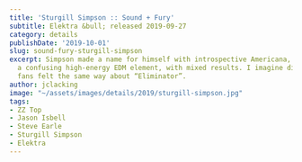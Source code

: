```yaml
---
title: 'Sturgill Simpson :: Sound + Fury'
subtitle: Elektra &bull; released 2019-09-27
category: details
publishDate: '2019-10-01'
slug: sound-fury-sturgill-simpson
excerpt: Simpson made a name for himself with introspective Americana, but this injects
  a confusing high-energy EDM element, with mixed results. I imagine die-hard ZZ Top
  fans felt the same way about “Eliminator”.
author: jclacking
image: "~/assets/images/details/2019/sturgill-simpson.jpg"
tags:
- ZZ Top
- Jason Isbell
- Steve Earle
- Sturgill Simpson
- Elektra
---
```


